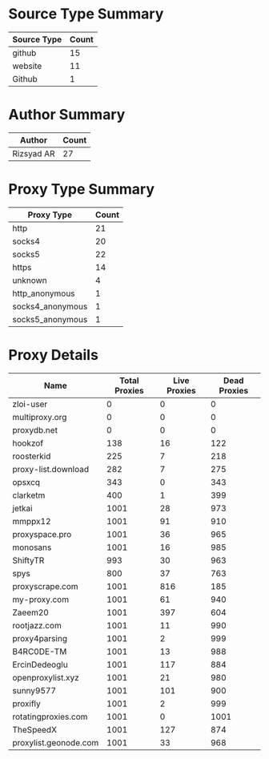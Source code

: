# Source Type Summary

| Source Type | Count |
|-------------|-------|
| github | 15 |
| website | 11 |
| Github | 1 |


# Author Summary

| Author | Count |
|--------|-------|
| Rizsyad AR | 27 |


# Proxy Type Summary

| Proxy Type | Count |
|------------|-------|
| http | 21 |
| socks4 | 20 |
| socks5 | 22 |
| https | 14 |
| unknown | 4 |
| http_anonymous | 1 |
| socks4_anonymous | 1 |
| socks5_anonymous | 1 |


# Proxy Details

| Name | Total Proxies | Live Proxies | Dead Proxies |
|------|---------------|--------------|---------------|
| zloi-user | 0 | 0 | 0 |
| multiproxy.org | 0 | 0 | 0 |
| proxydb.net | 0 | 0 | 0 |
| hookzof | 138 | 16 | 122 |
| roosterkid | 225 | 7 | 218 |
| proxy-list.download | 282 | 7 | 275 |
| opsxcq | 343 | 0 | 343 |
| clarketm | 400 | 1 | 399 |
| jetkai | 1001 | 28 | 973 |
| mmppx12 | 1001 | 91 | 910 |
| proxyspace.pro | 1001 | 36 | 965 |
| monosans | 1001 | 16 | 985 |
| ShiftyTR | 993 | 30 | 963 |
| spys | 800 | 37 | 763 |
| proxyscrape.com | 1001 | 816 | 185 |
| my-proxy.com | 1001 | 61 | 940 |
| Zaeem20 | 1001 | 397 | 604 |
| rootjazz.com | 1001 | 11 | 990 |
| proxy4parsing | 1001 | 2 | 999 |
| B4RC0DE-TM | 1001 | 13 | 988 |
| ErcinDedeoglu | 1001 | 117 | 884 |
| openproxylist.xyz | 1001 | 21 | 980 |
| sunny9577 | 1001 | 101 | 900 |
| proxifly | 1001 | 2 | 999 |
| rotatingproxies.com | 1001 | 0 | 1001 |
| TheSpeedX | 1001 | 127 | 874 |
| proxylist.geonode.com | 1001 | 33 | 968 |
